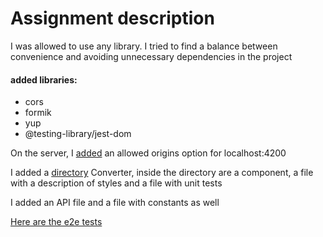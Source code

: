 <h1>Assignment description</h1>

<p>I was allowed to use any library. I tried to find a balance between convenience and avoiding unnecessary dependencies in the project</p>

<h4>added libraries:</h4>
<ul>
<li>cors</li>
<li>formik</li>
<li>yup</li>
<li>@testing-library/jest-dom</li>
</ul>

<p>On the server, I <a href='https://github.com/ceobit/coding-challenge/blob/8d400f39de7d43df03635d20f8555a443853e087/typescript/apps/server/src/main.ts#L8'>added</a> an allowed origins option for localhost:4200
</p>

<p>I added a <a href='https://github.com/ceobit/coding-challenge/tree/master/typescript/apps/client/src/app/Converter'>directory</a> Converter, inside the directory are a component, a file with a description of styles and a file with unit tests </p>
<p>I added an API file and a file with constants as well</p>

<p><a href='https://github.com/ceobit/coding-challenge/blob/master/typescript/apps/client-e2e/src/integration/converter-e2e.spec.tsx'>Here are the e2e tests</p>